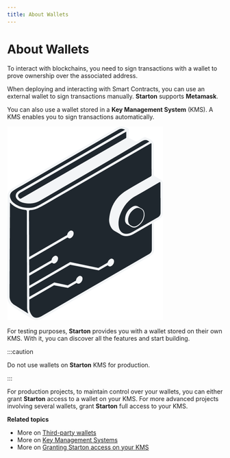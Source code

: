 ```yaml
---
title: About Wallets
---
```


# About Wallets

To interact with blockchains, you need to sign transactions with a wallet to prove ownership over the associated address.

When deploying and interacting with Smart Contracts, you can use an external wallet to sign transactions manually. **Starton** supports **Metamask**.

You can also use a wallet stored in a **Key Management System** (KMS).
A KMS enables you to sign transactions automatically.

![Wallets](assets/wallet.png)

For testing purposes, **Starton** provides you with a wallet stored on their own KMS. With it, you can discover all the features and start building.

:::caution

Do not use wallets on **Starton** KMS for production.

:::

For production projects, to maintain control over your wallets, you can either grant **Starton** access to a wallet on your KMS. For more advanced projects involving several wallets, grant **Starton** full access to your KMS.

**Related topics**

-   More on [Third-party wallets](connecting-an-external-wallet.md)
-   More on [Key Management Systems](understanding-key-management-systems.md)
-   More on [Granting Starton access on your KMS](connecting-aws-kms.md)
